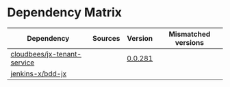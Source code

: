 # Dependency Matrix

Dependency | Sources | Version | Mismatched versions
---------- | ------- | ------- | -------------------
[cloudbees/jx-tenant-service](https://github.com/cloudbees/jx-tenant-service) |  | [0.0.281](https://github.com/cloudbees/jx-tenant-service/releases/tag/v0.0.281) | 
[jenkins-x/bdd-jx](https://github.com/jenkins-x/bdd-jx.git) |  | []() | 
